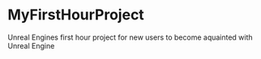 # MyFirstHourProject
 Unreal Engines first hour project for new users to become aquainted with Unreal Engine
